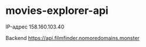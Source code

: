# movies-explorer-api

IP-адрес 158.160.103.40

Backend https://api.filmfinder.nomoredomains.monster
